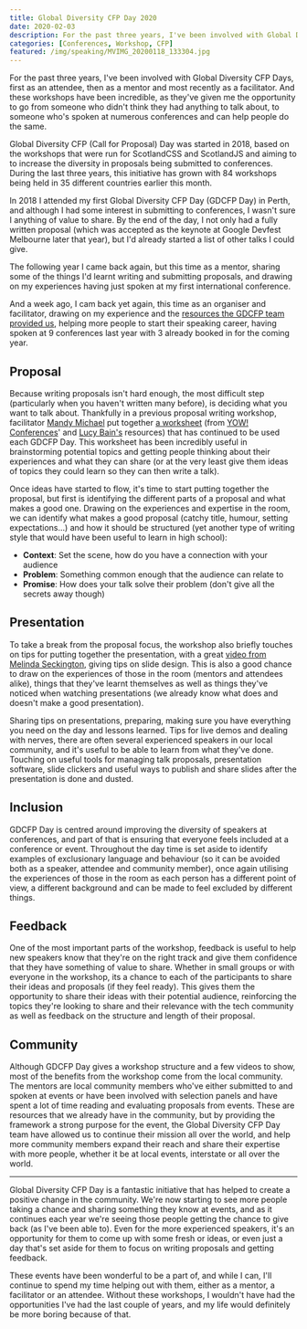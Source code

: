 ```yaml
---
title: Global Diversity CFP Day 2020
date: 2020-02-03
description: For the past three years, I've been involved with Global Diversity CFP Days, first as an attendee, then as a mentor and most recently as a facilitator. And these workshops have been incredible, as they've given me the opportunity to go from someone who didn't think they had anything to talk about, to someone who's spoken at numerous conferences and can help people do the same.
categories: [Conferences, Workshop, CFP]
featured: /img/speaking/MVIMG_20200118_133304.jpg
---
```


For the past three years, I've been involved with Global Diversity CFP Days, first as an attendee, then as a mentor and most recently as a facilitator. And these workshops have been incredible, as they've given me the opportunity to go from someone who didn't think they had anything to talk about, to someone who's spoken at numerous conferences and can help people do the same.

Global Diversity CFP (Call for Proposal) Day was started in 2018, based on the workshops that were run for ScotlandCSS and ScotlandJS and aiming to to increase the diversity in proposals being submitted to conferences. During the last three years, this initiative has grown with 84 workshops being held in 35 different countries earlier this month.

In 2018 I attended my first Global Diversity CFP Day (GDCFP Day) in Perth, and although I had some interest in submitting to conferences, I wasn't sure I anything of value to share. By the end of the day, I not only had a fully written proposal (which was accepted as the keynote at Google Devfest Melbourne later that year), but I'd already started a list of other talks I could give.

The following year I came back again, but this time as a mentor, sharing some of the things I'd learnt writing and submitting proposals, and drawing on my experiences having just spoken at my first international conference.

And a week ago, I cam back yet again, this time as an organiser and facilitator, drawing on my experience and the [resources the GDCFP team provided us](https://www.globaldiversitycfpday.com/schedule), helping more people to start their speaking career, having spoken at 9 conferences last year with 3 already booked in for the coming year.

## Proposal

Because writing proposals isn't hard enough, the most difficult step (particularly when you haven't written many before), is deciding what you want to talk about. Thankfully in a previous proposal writing workshop, facilitator [Mandy Michael](https://twitter.com/Mandy_Kerr) put together [a worksheet](https://www.notion.so/aimhigherwebdesign/Conference-Proposal-Ideas-6e3a124b6e004e81896bc1be6e9c151f) (from [YOW! Conferences](https://artefacts.yowconference.com/WritingProposalsResources.pdf)' and [Lucy Bain's](https://lucybain.com/blog/2016/conference-proposal-ideas/) resources) that has continued to be used each GDCFP Day. This worksheet has been incredibly useful in brainstorming potential topics and getting people thinking about their experiences and what they can share (or at the very least give them ideas of topics they could learn so they can then write a talk).

Once ideas have started to flow, it's time to start putting together the proposal, but first is identifying the different parts of a proposal and what makes a good one. Drawing on the experiences and expertise in the room, we can identify what makes a good proposal (catchy title, humour, setting expectations...) and how it should be structured (yet another type of writing style that would have been useful to learn in high school):

- **Context**: Set the scene, how do you have a connection with your audience
- **Problem**: Something common enough that the audience can relate to
- **Promise**: How does your talk solve their problem (don't give all the secrets away though)

## Presentation

To take a break from the proposal focus, the workshop also briefly touches on tips for putting together the presentation, with a great [video from Melinda Seckington](https://www.youtube.com/watch?v=e5gwEvQah-s&feature=youtu.be), giving tips on slide design. This is also a good chance to draw on the experiences of those in the room (mentors and attendees alike), things that they've learnt themselves as well as things they've noticed when watching presentations (we already know what does and doesn't make a good presentation).

Sharing tips on presentations, preparing, making sure you have everything you need on the day and lessons learned. Tips for live demos and dealing with nerves, there are often several experienced speakers in our local community, and it's useful to be able to learn from what they've done. Touching on useful tools for managing talk proposals, presentation software, slide clickers and useful ways to publish and share slides after the presentation is done and dusted.

## Inclusion

GDCFP Day is centred around improving the diversity of speakers at conferences, and part of that is ensuring that everyone feels included at a conference or event. Throughout the day time is set aside to identify examples of exclusionary language and behaviour (so it can be avoided both as a speaker, attendee and community member), once again utilising the experiences of those in the room as each person has a different point of view, a different background and can be made to feel excluded by different things.

## Feedback

One of the most important parts of the workshop, feedback is useful to help new speakers know that they're on the right track and give them confidence that they have something of value to share. Whether in small groups or with everyone in the workshop, its a chance to each of the participants to share their ideas and proposals (if they feel ready). This gives them the opportunity to share their ideas with their potential audience, reinforcing the topics they're looking to share and their relevance with the tech community as well as feedback on the structure and length of their proposal.

## Community

Although GDCFP Day gives a workshop structure and a few videos to show, most of the benefits from the workshop come from the local community. The mentors are local community members who've either submitted to and spoken at events or have been involved with selection panels and have spent a lot of time reading and evaluating proposals from events. These are resources that we already have in the community, but by providing the framework a strong purpose for the event, the Global Diversity CFP Day team have allowed us to continue their mission all over the world, and help more community members expand their reach and share their expertise with more people, whether it be at local events, interstate or all over the world.

---

Global Diversity CFP Day is a fantastic initiative that has helped to create a positive change in the community. We're now starting to see more people taking a chance and sharing something they know at events, and as it continues each year we're seeing those people getting the chance to give back (as I've been able to). Even for the more experienced speakers, it's an opportunity for them to come up with some fresh or ideas, or even just a  day that's set aside for them to focus on writing proposals and getting feedback.

These events have been wonderful to be a part of, and while I can, I'll continue to spend my time helping out with them, either as a mentor, a facilitator or an attendee. Without these workshops, I wouldn't have had the opportunities I've had the last couple of years, and my life would definitely be more boring because of that.
